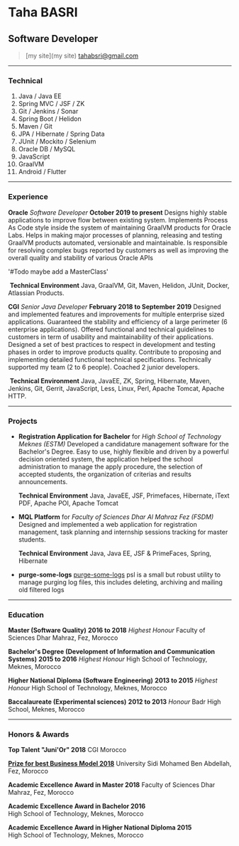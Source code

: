 # Taha BASRI
## Software Developer

> [my site](my site)
> [tahabsri@gmail.com](mailto:tahabsri@gmail.com)

------

### Technical

1. Java / Java EE
2. Spring MVC / JSF / ZK
3. Git / Jenkins / Sonar
4. Spring Boot / Helidon
5. Maven / Git
6. JPA / Hibernate / Spring Data
7. JUnit / Mockito / Selenium
8. Oracle DB / MySQL
9. JavaScript
10. GraalVM
11. Android / Flutter

------

### Experience

**Oracle** *Software Developer* __October 2019 to present__
	Designs highly stable applications to improve flow between existing system.
	Implements Process As Code style inside the system of maintaining GraalVM products for Oracle Labs.
	Helps in making major processes of planning, releasing and testing GraalVM products automated, versionable and	maintainable.
	Is responsible for resolving complex bugs reported by customers as well as improving the overall quality and stability of various Oracle APIs

'#Todo maybe add a MasterClass'

​	**Technical Environment** Java, GraalVM, Git, Maven, Helidon, JUnit, Docker, Atlassian Products.

**CGI** *Senior Java Developer* __February 2018 to September 2019__
	Designed and implemented features and improvements for multiple enterprise sized applications.
	Guaranteed the stability and efficiency of a large perimeter (6 enterprise applications).
	Offered functional and technical guidelines to customers in term of usability and maintainability of their applications.
	Designed a set of best practices to respect in development and testing phases in order to improve products quality.
	Contribute to proposing and implementing detailed functional technical specifications.
	Technically supported my team (2 to 6 people).
	Coached 2 junior developers.

​	**Technical Environment** Java, JavaEE, ZK, Spring, Hibernate, Maven, Jenkins, Git, Gerrit, JavaScript, Less, Linux, Perl, Apache Tomcat, Apache HTTP.

------

### Projects

* **Registration Application for Bachelor** for *High School of Technology Meknes (ESTM)*
	Developed a candidature management software for the Bachelor's Degree. Easy to use, highly flexible and driven by a powerful decision oriented system, the application helped the school administration to manage the apply procedure, the selection of accepted students, the organization of criterias and results announcements.
	
	**Technical Environment** Java, JavaEE, JSF, Primefaces, Hibernate, iText PDF, Apache POI, Apache Tomcat
	
* **MQL Platform** for *Faculty of Sciences Dhar Al Mahraz Fez (FSDM)*
	Designed and implemented a web application for registration management, task planning and internship sessions tracking for master students.
	
	**Technical Environment** Java, Java EE, JSF & PrimeFaces, Spring, Hibernate
	
* **purge-some-logs**
	<a href=https://github.com/tahabasri/purge-some-logs class=not-printed>purge-some-logs</a>
	psl is a small but robust utility to manage purging log files, this includes deleting, archiving and mailing old filtered logs

------

### Education

**Master (Software Quality)** __2016 to 2018__ *Highest Honour*
	Faculty of Sciences Dhar Mahraz, Fez, Morocco

**Bachelor's Degree (Development of Information and Communication Systems)** __2015 to 2016__ *Highest Honour*
	High School of Technology, Meknes, Morocco

**Higher National Diploma (Software Engineering)** __2013 to 2015__ *Highest Honour*
	High School of Technology, Meknes, Morocco

**Baccalaureate (Experimental sciences)** __2012 to 2013__ *Honour*
	Badr High School, Meknes, Morocco

------

### Honors & Awards

**Top Talent "Juni'Or" 2018**
	CGI Morocco

**[Prize for best Business Model 2018](http://www.fsdmfes.ac.ma/News/137/show)**
	University Sidi Mohamed Ben Abdellah, Fez, Morocco

**Academic Excellence Award in Master 2018**
	Faculty of Sciences Dhar Mahraz, Fez, Morocco

**Academic Excellence Award in Bachelor 2016**	
	High School of Technology, Meknes, Morocco

**Academic Excellence Award in Higher National Diploma 2015**	
	High School of Technology, Meknes, Morocco